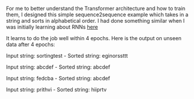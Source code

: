 For me to better understand the Transformer architecture and how to train them, I designed this simple sequence2sequence example which takes in a string and sorts in alphabetical order. 
I had done something similar when I was initially learning about RNNs [here](https://github.com/prith189/DeepLearning/blob/master/Seq2Seq/Train.py)
  
It learns to do the job well within 4 epochs. Here is the output on unseen data after 4 epochs:


Input string: sortingtest - Sorted string: eginorssttt

Input string: abcdef - Sorted string: abcdef

Input string: fedcba - Sorted string: abcdef

Input string: prithvi - Sorted string: hiiprtv
